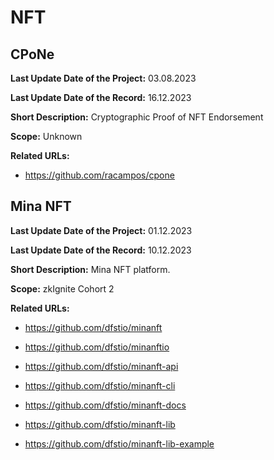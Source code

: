 # NFT

## CPoNe

**Last Update Date of the Project:** 03.08.2023

**Last Update Date of the Record:** 16.12.2023

**Short Description:** Cryptographic Proof of NFT Endorsement

**Scope:** Unknown

**Related URLs:** 

- https://github.com/racampos/cpone

## Mina NFT

**Last Update Date of the Project:** 01.12.2023

**Last Update Date of the Record:** 10.12.2023

**Short Description:** Mina NFT platform.

**Scope:** zkIgnite Cohort 2

**Related URLs:** 

- https://github.com/dfstio/minanft

- https://github.com/dfstio/minanftio

- https://github.com/dfstio/minanft-api

- https://github.com/dfstio/minanft-cli

- https://github.com/dfstio/minanft-docs

- https://github.com/dfstio/minanft-lib

- https://github.com/dfstio/minanft-lib-example